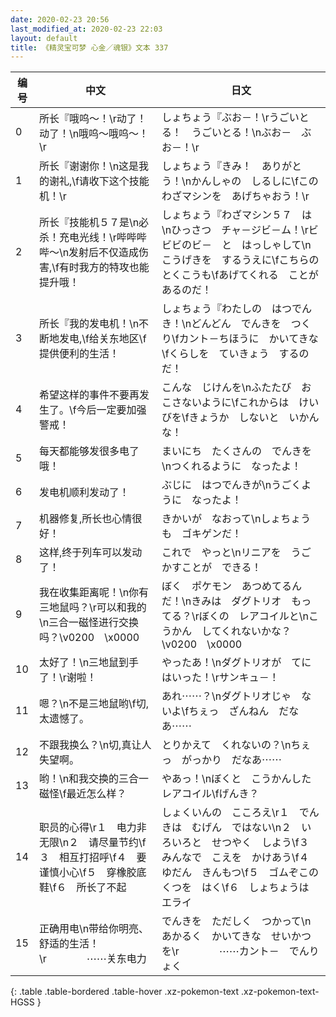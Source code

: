 ```yaml
---
date: 2020-02-23 20:56
last_modified_at: 2020-02-23 22:03
layout: default
title: 《精灵宝可梦 心金／魂银》文本 337
---
```

| 编号 | 中文 | 日文 |
| ---- | ---- | ---- |
| 0 | 所长『哦呜～！\r动了！动了！\n哦呜～哦呜～！\r | しょちょう『ぶお－！\rうごいとる！　うごいとる！\nぶお－　ぶお－！\r |
| 1 | 所长『谢谢你！\n这是我的谢礼,\f请收下这个技能机！\r | しょちょう『きみ！　ありがとう！\nかんしゃの　しるしに\fこの　わざマシンを　あげちゃおう！\r |
| 2 | 所长『技能机５７是\n必杀！充电光线！\r哔哔哔哔～\n发射后不仅造成伤害,\f有时我方的特攻也能提升哦！ | しょちょう『わざマシン５７　は\nひっさつ　チャ－ジビ－ム！\rビビビのビ－　と　はっしゃして\nこうげきを　するうえに\fこちらの　とくこうも\fあげてくれる　ことがあるのだ！ |
| 3 | 所长『我的发电机！\n不断地发电,\f给关东地区\f提供便利的生活！ | しょちょう『わたしの　はつでんき！\nどんどん　でんきを　つくり\fカント－ちほうに　かいてきな\fくらしを　ていきょう　するのだ！ |
| 4 | 希望这样的事件不要再发生了。\f今后一定要加强警戒！ | こんな　じけんを\nふたたび　おこさないように\fこれからは　けいびを\fきょうか　しないと　いかんな！ |
| 5 | 每天都能够发很多电了哦！ | まいにち　たくさんの　でんきを\nつくれるように　なったよ！ |
| 6 | 发电机顺利发动了！ | ぶじに　はつでんきが\nうごくように　なったよ！ |
| 7 | 机器修复,所长也心情很好！ | きかいが　なおって\nしょちょうも　ゴキゲンだ！ |
| 8 | 这样,终于列车可以发动了！ | これで　やっと\nリニアを　うごかすことが　できる！ |
| 9 | 我在收集距离呢！\n你有三地鼠吗？\r可以和我的\n三合一磁怪进行交换吗？\v0200　\x0000 | ぼく　ポケモン　あつめてるんだ！\nきみは　ダグトリオ　もってる？\rぼくの　レアコイルと\nこうかん　してくれないかな？\v0200　\x0000 |
| 10 | 太好了！\n三地鼠到手了！\r谢啦！ | やったあ！\nダグトリオが　てにはいった！\rサンキュ－！ |
| 11 | 嗯？\n不是三地鼠哟\f切,太遗憾了。 | あれ⋯⋯？\nダグトリオじゃ　ないよ\fちぇっ　ざんねん　だなあ⋯⋯ |
| 12 | 不跟我换么？\n切,真让人失望啊。 | とりかえて　くれないの？\nちぇっ　がっかり　だなあ⋯⋯ |
| 13 | 哟！\n和我交换的三合一磁怪\f最近怎么样？ | やあっ！\nぼくと　こうかんした　レアコイル\fげんき？ |
| 14 | 职员的心得\r１　电力非无限\n２　请尽量节约\f３　相互打招呼\f４　要谨慎小心\f５　穿橡胶底鞋\f６　所长了不起 | しょくいんの　こころえ\r１　でんきは　むげん　ではない\n２　いろいろと　せつやく　しよう\f３　みんなで　こえを　かけあう\f４　ゆだん　きんもつ\f５　ゴムぞこの　くつを　はく\f６　しょちょうは　エライ |
| 15 | 正确用电\n带给你明亮、舒适的生活！\r　　　　⋯⋯关东电力 | でんきを　ただしく　つかって\nあかるく　かいてきな　せいかつを\r　　　　⋯⋯カント－　でんりょく |
{: .table .table-bordered .table-hover .xz-pokemon-text .xz-pokemon-text-HGSS }
